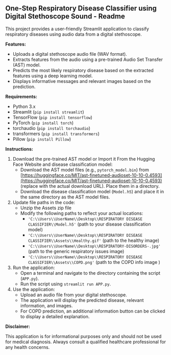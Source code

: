 ## One-Step Respiratory Disease Classifier using Digital Stethoscope Sound - Readme

This project provides a user-friendly Streamlit application to classify respiratory diseases using audio data from a digital stethoscope. 

**Features:**

- Uploads a digital stethoscope audio file (WAV format).
- Extracts features from the audio using a pre-trained Audio Set Transfer (AST) model.
- Predicts the most likely respiratory disease based on the extracted features using a deep learning model.
- Displays informative messages and relevant images based on the prediction.

**Requirements:**

- Python 3.x
- Streamlit (`pip install streamlit`)
- TensorFlow (`pip install tensorflow`)
- PyTorch (`pip install torch`)
- torchaudio (`pip install torchaudio`)
- transformers (`pip install transformers`)
- Pillow (`pip install Pillow`)

**Instructions:**

1. Download the pre-trained AST model or Import it From the Hugging Face Website and disease classification model:
    - Download the AST model files (e.g., `pytorch_model.bin`) from [https://huggingface.co/MIT/ast-finetuned-audioset-10-10-0.4593](https://huggingface.co/MIT/ast-finetuned-audioset-10-10-0.4593) (replace with the actual download URL). Place them in a directory.
    - Download the disease classification model (`Model.h5`) and place it in the same directory as the AST model files.
2. Update file paths in the code:
    - Unzip the Assets zip file
    - Modify the following paths to reflect your actual locations:
        - `'C:\\Users\\UserName\\Desktop\\RESPIRATORY DISEASE CLASSIFIER\\Model.h5'` (path to your disease classification model)
        - `'C:\\Users\\UserName\\Desktop\\RESPIRATORY DISEASE CLASSIFIER\\Assets\\Healthy.gif'` (path to the healthy image)
        - `'C:\\Users\\UserName\\Desktop\\RESPIRATORY-DISORDERS-.jpg'` (path to the generic respiratory issues image)
        - `'C:\\Users\\UserName\\Desktop\\RESPIRATORY DISEASE CLASSIFIER\\Assets\\COPD.png'` (path to the COPD info image )
3. Run the application:
    - Open a terminal and navigate to the directory containing the script (`APP.py`).
    - Run the script using `streamlit run APP.py`.
4. Use the application:
    - Upload an audio file from your digital stethoscope.
    - The application will display the predicted disease, relevant information, and images.
    - For COPD prediction, an additional information button can be clicked to display a detailed explanation.

**Disclaimer:**

This application is for informational purposes only and should not be used for medical diagnosis. Always consult a qualified healthcare professional for any health concerns.
